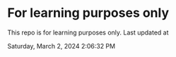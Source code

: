 # For learning purposes only
This repo is for learning purposes only.
Last updated at

Saturday, March 2, 2024 2:06:32 PM

